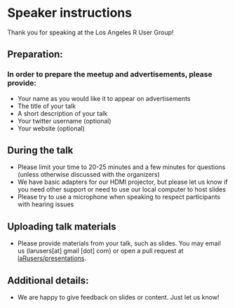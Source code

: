 # Speaker instructions

Thank you for speaking at the Los Angeles R User Group!

## Preparation:
### In order to prepare the meetup and advertisements, please provide:
* Your name as you would like it to appear on advertisements
* The title of your talk
* A short description of your talk
* Your twitter username (optional)
* Your website (optional)

## During the talk
* Please limit your time to 20-25 minutes and a few minutes for questions (unless otherwise discussed with the organizers)
* We have basic adapters for our HDMI projector, but please let us know if you need other support or need to use our local computer to host slides
* Please try to use a microphone when speaking to respect participants with hearing issues

## Uploading talk materials
* Please provide materials from your talk, such as slides. You may email us (larusers[at] gmail [dot] com) or open a pull request at [laRusers/presentations](https://github.com/laRusers/presentations).

## Additional details:
* We are happy to give feedback on slides or content. Just let us know!
